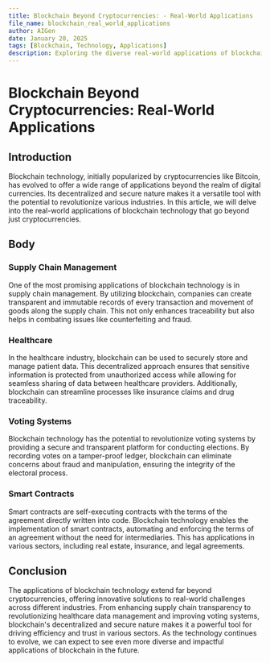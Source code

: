 ```yaml
---
title: Blockchain Beyond Cryptocurrencies: - Real-World Applications
file_name: blockchain_real_world_applications
author: AIGen
date: January 20, 2025
tags: [Blockchain, Technology, Applications]
description: Exploring the diverse real-world applications of blockchain technology beyond cryptocurrencies.
---
```


# Blockchain Beyond Cryptocurrencies: Real-World Applications

## Introduction
Blockchain technology, initially popularized by cryptocurrencies like Bitcoin, has evolved to offer a wide range of applications beyond the realm of digital currencies. Its decentralized and secure nature makes it a versatile tool with the potential to revolutionize various industries. In this article, we will delve into the real-world applications of blockchain technology that go beyond just cryptocurrencies.

## Body
### Supply Chain Management
One of the most promising applications of blockchain technology is in supply chain management. By utilizing blockchain, companies can create transparent and immutable records of every transaction and movement of goods along the supply chain. This not only enhances traceability but also helps in combating issues like counterfeiting and fraud.

### Healthcare
In the healthcare industry, blockchain can be used to securely store and manage patient data. This decentralized approach ensures that sensitive information is protected from unauthorized access while allowing for seamless sharing of data between healthcare providers. Additionally, blockchain can streamline processes like insurance claims and drug traceability.

### Voting Systems
Blockchain technology has the potential to revolutionize voting systems by providing a secure and transparent platform for conducting elections. By recording votes on a tamper-proof ledger, blockchain can eliminate concerns about fraud and manipulation, ensuring the integrity of the electoral process.

### Smart Contracts
Smart contracts are self-executing contracts with the terms of the agreement directly written into code. Blockchain technology enables the implementation of smart contracts, automating and enforcing the terms of an agreement without the need for intermediaries. This has applications in various sectors, including real estate, insurance, and legal agreements.

## Conclusion
The applications of blockchain technology extend far beyond cryptocurrencies, offering innovative solutions to real-world challenges across different industries. From enhancing supply chain transparency to revolutionizing healthcare data management and improving voting systems, blockchain's decentralized and secure nature makes it a powerful tool for driving efficiency and trust in various sectors. As the technology continues to evolve, we can expect to see even more diverse and impactful applications of blockchain in the future.
